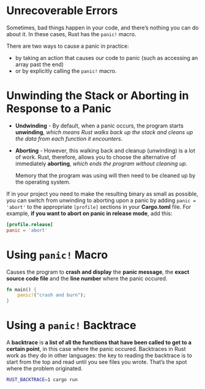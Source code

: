 # Unrecoverable Errors

Sometimes, bad things happen in your code, and there’s nothing you can do about it. In these cases, Rust has the `panic!` macro.

There are two ways to cause a panic in practice:
- by taking an action that causes our code to panic (such as accessing an array past the end)
- or by explicitly calling the `panic!` macro.

# Unwinding the Stack or Aborting in Response to a Panic

- **Undwinding** - By default, when a panic occurs, the program starts **unwinding**, _which means Rust walks back up the stack and cleans up the data from each function it encounters_. 

- **Aborting** - However, this walking back and cleanup (unwinding) is a lot of work. Rust, therefore, allows you to choose the alternative of immediately **aborting**, _which ends the program without cleaning up_.

    Memory that the program was using will then need to be cleaned up by the operating system.

If in your project you need to make the resulting binary as small as possible, you can switch from unwinding to aborting upon a panic by adding `panic = 'abort'` to the appropriate `[profile]` sections in your **Cargo.toml** file. For example, **if you want to abort on panic in release mode**, add this:

```toml
[profile.release]
panic = 'abort'
```

# Using `panic!` Macro

Causes the program to **crash and display** the **panic message**, the **exact source code file** and the **line number** where the panic occured.

```rust
fn main() {
    panic!("crash and burn");
}
```

# Using a `panic!` Backtrace

A **backtrace** is **a list of all the functions that have been called to get to a certain point**, in this case where the panic occured. Backtraces in Rust work as they do in other languages: the key to reading the backtrace is to start from the top and read until you see files you wrote. That’s the spot where the problem originated. 

```bash
RUST_BACKTRACE=1 cargo run
```
